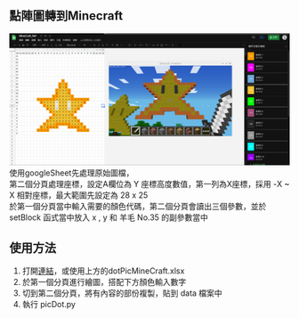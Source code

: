 ## 點陣圖轉到Minecraft
![執行畫面](https://raw.githubusercontent.com/chyijiunn/minecraft_python/main/09_project/06_picDot/picDot.png)  
使用googleSheet先處理原始圖檔，  
第二個分頁處理座標，設定A欄位為 Y 座標高度數值，第一列為X座標，採用 -X ~ X 相對座標，最大範圍先設定為 28 x 25  
於第一個分頁當中輸入需要的顏色代碼，第二個分頁會讀出三個參數，並於 setBlock 函式當中放入 x , y 和 羊毛 No.35 的副參數當中


## 使用方法

1.	打開[連結](https://docs.google.com/spreadsheets/d/1tUw7-8LBS8wGSpfyPGF8vSzVthWWXxPZrk_Y_J407W8/edit?usp=sharing)，或使用上方的dotPicMineCraft.xlsx
1.	於第一個分頁進行繪圖，搭配下方顏色輸入數字
1.	切到第二個分頁，將有內容的部份複製，貼到 data 檔案中
1.	執行 picDot.py